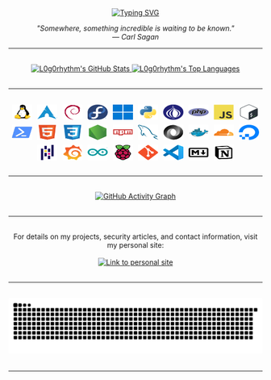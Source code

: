 <div align="center">

  <a href="https://git.io/typing-svg">
    <img src="https://readme-typing-svg.demolab.com/?lines=Independent+Security+Researcher;Lifelong+Learner;Exploring+Cybersecurity...&font=Fira+Code&center=true&width=600&height=50&color=e0e0e0&background=00000000&duration=4000&pause=1000" alt="Typing SVG" />
  </a>
  <br>

_"Somewhere, something incredible is waiting to be known."_ <br>
_— Carl Sagan_

</div>

---

<br>
<div align="center">

  <a href="https://github.com/L0g0rhythm">
    <img height="180em" src="https://github-readme-stats.vercel.app/api?username=L0g0rhythm&show_icons=true&include_all_commits=true&count_private=true&bg_color=141423&title_color=ffffff&text_color=c0c0e0&icon_color=9a4efc&border_color=ffffff&hide_border=false" alt="L0g0rhythm's GitHub Stats"/>
  </a>
  <a href="https://github.com/L0g0rhythm">
    <img height="180em" src="https://github-readme-stats.vercel.app/api/top-langs/?username=L0g0rhythm&layout=compact&langs_count=8&bg_color=141423&title_color=ffffff&text_color=c0c0e0&border_color=ffffff&hide_border=false" alt="L0g0rhythm's Top Languages"/>
  </a>

</div>
</br>

---

<br>
<div style="display: flex; flex-wrap: wrap; gap: 10px; align-items: center; justify-content: center;">
  <img alt="Linux" height="30" width="40" title="Linux" src="https://raw.githubusercontent.com/devicons/devicon/master/icons/linux/linux-original.svg">
  <img alt="Arch Linux" height="30" width="40" title="Arch Linux" src="https://raw.githubusercontent.com/devicons/devicon/master/icons/archlinux/archlinux-original.svg">
  <img alt="Debian" height="30" width="40" title="Debian" src="https://raw.githubusercontent.com/devicons/devicon/master/icons/debian/debian-original.svg">
  <img alt="Fedora" height="30" width="40" title="Fedora" src="https://raw.githubusercontent.com/devicons/devicon/master/icons/fedora/fedora-original.svg">
  <img alt="Windows" height="30" width="40" title="Windows" src="https://raw.githubusercontent.com/devicons/devicon/master/icons/windows11/windows11-original.svg">
  <img alt="Python" height="30" width="40" title="Python" src="https://raw.githubusercontent.com/devicons/devicon/master/icons/python/python-original.svg">
  <img alt="Perl" height="30" width="40" title="Perl" src="https://raw.githubusercontent.com/devicons/devicon/master/icons/perl/perl-original.svg">
  <img alt="PHP" height="30" width="40" title="PHP" src="https://raw.githubusercontent.com/devicons/devicon/master/icons/php/php-original.svg">
  <img alt="JavaScript" height="30" width="40" title="JavaScript" src="https://raw.githubusercontent.com/devicons/devicon/master/icons/javascript/javascript-original.svg">
  <img alt="Bash" height="30" width="40" title="Bash" src="https://raw.githubusercontent.com/devicons/devicon/master/icons/bash/bash-original.svg">
  <img alt="PowerShell" height="30" width="40" title="PowerShell" src="https://raw.githubusercontent.com/devicons/devicon/master/icons/powershell/powershell-original.svg">
  <img alt="HTML5" height="30" width="40" title="HTML5" src="https://raw.githubusercontent.com/devicons/devicon/master/icons/html5/html5-original.svg">
  <img alt="CSS3" height="30" width="40" title="CSS3" src="https://raw.githubusercontent.com/devicons/devicon/master/icons/css3/css3-original.svg">
  <img alt="Node.js" height="30" width="40" title="Node.js" src="https://raw.githubusercontent.com/devicons/devicon/master/icons/nodejs/nodejs-original.svg">
  <img alt="npm" height="30" width="40" title="npm" src="https://raw.githubusercontent.com/devicons/devicon/master/icons/npm/npm-original-wordmark.svg">
  <img alt="MySQL" height="30" width="40" title="MySQL" src="https://raw.githubusercontent.com/devicons/devicon/master/icons/mysql/mysql-original.svg">
  <img alt="JSON" height="30" width="40" title="JSON" src="https://raw.githubusercontent.com/devicons/devicon/master/icons/json/json-original.svg">
  <img alt="Docker" height="30" width="40" title="Docker" src="https://raw.githubusercontent.com/devicons/devicon/master/icons/docker/docker-original.svg">
  <img alt="Cloudflare" height="30" width="40" title="Cloudflare" src="https://raw.githubusercontent.com/devicons/devicon/master/icons/cloudflare/cloudflare-original.svg">
  <img alt="DigitalOcean" height="30" width="40" title="DigitalOcean" src="https://raw.githubusercontent.com/devicons/devicon/master/icons/digitalocean/digitalocean-original.svg">
  <img alt="Pandas" height="30" width="40" title="Pandas" src="https://raw.githubusercontent.com/devicons/devicon/master/icons/pandas/pandas-original.svg">
  <img alt="Grafana" height="30" width="40" title="Grafana" src="https://raw.githubusercontent.com/devicons/devicon/master/icons/grafana/grafana-original.svg">
  <img alt="Arduino" height="30" width="40" title="Arduino" src="https://raw.githubusercontent.com/devicons/devicon/master/icons/arduino/arduino-original.svg">
  <img alt="Raspberry Pi" height="30" width="40" title="Raspberry Pi" src="https://raw.githubusercontent.com/devicons/devicon/master/icons/raspberrypi/raspberrypi-original.svg">
  <img alt="Git" height="30" width="40" title="Git" src="https://raw.githubusercontent.com/devicons/devicon/master/icons/git/git-original.svg">
  <img alt="VS Code" height="30" width="40" title="VS Code" src="https://raw.githubusercontent.com/devicons/devicon/master/icons/vscode/vscode-original.svg">
  <img alt="Markdown" height="30" width="40" title="Markdown" src="https://raw.githubusercontent.com/devicons/devicon/master/icons/markdown/markdown-original.svg">
  <img alt="Notion" height="30" width="40" title="Notion" src="https://raw.githubusercontent.com/devicons/devicon/master/icons/notion/notion-original.svg">
</div>
</br>

---

<br>
<div align="center">
  <a href="https://github.com/L0g0rhythm">
    <img src="https://github-readme-activity-graph.vercel.app/graph?username=L0g0rhythm&bg_color=0f0f1a&color=c0c0e0&line=9a4efc&point=9a4efc&area=true&hide_border=false&border_color=ffffff&area_color=9a4efc" alt="GitHub Activity Graph"/>
  </a>
</div>
</br>

---

<br>
<div align="center">
  For details on my projects, security articles, and contact information, visit my personal site:
  <br><br>
  <a href="https://www.l0g0rhythm.com.br/">
    <img src="https://img.shields.io/badge/Visit%20Site%20Personal-www.l0g0rhythm.com.br-1a1a2e?style=for-the-badge&logo=github&logoColor=ffffff&color=e0e0e0" alt="Link to personal site"/>
  </a>
</div>
</br>

---

<br>
<div align="center">
  <picture>
    <source media="(prefers-color-scheme: dark)" srcset="https://raw.githubusercontent.com/L0g0rhythm/L0g0rhythm/output/github-contribution-grid-snake-dark.svg">
    <source media="(prefers-color-scheme: light)" srcset="https://raw.githubusercontent.com/L0g0rhythm/L0g0rhythm/output/github-contribution-grid-snake.svg">
    <img alt="github contribution grid snake animation" src="https://raw.githubusercontent.com/L0g0rhythm/L0g0rhythm/output/github-contribution-grid-snake.svg">
  </picture>
</div>
</br>

---
